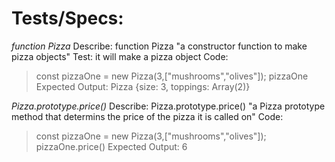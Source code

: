 # Tests/Specs:

_function Pizza_
Describe: function Pizza
"a constructor function to make pizza objects" 
Test: it will make a pizza object
Code:
> const pizzaOne = new Pizza(3,["mushrooms","olives"]);
>pizzaOne
Expected Output: 
Pizza {size: 3, toppings: Array(2)}

_Pizza.prototype.price()_
Describe: Pizza.prototype.price()
"a Pizza prototype method that determins the price of the pizza it is called on"
Code:
> const pizzaOne = new Pizza(3,["mushrooms","olives"]);
>pizzaOne.price()
Expected Output:
6